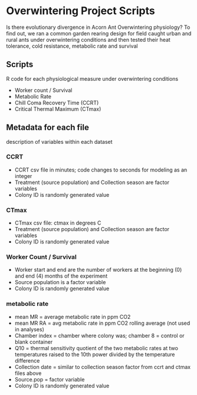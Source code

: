 # Overwintering Project Scripts
Is there evolutionary divergence in Acorn Ant Overwintering physiology?
To find out, we ran a common garden rearing design for field caught urban and rural ants under overwintering conditions and then tested their heat tolerance, cold resistance, metabolic rate and survival

## Scripts
R code for each physiological measure under overwintering conditions

- Worker count / Survival
- Metabolic Rate
- Chill Coma Recovery Time (CCRT)
- Critical Thermal Maximum (CTmax)

## Metadata for each file
description of variables within each dataset

### CCRT
- CCRT csv file in minutes; code changes to seconds for modeling as an integer
- Treatment (source population) and Collection season are factor variables
- Colony ID is randomly generated value

### CTmax
- CTmax csv file: ctmax in degrees C
- Treatment (source population) and Collection season are factor variables
- Colony ID is randomly generated value

### Worker Count / Survival
- Worker start and end are the number of workers at the beginning (0) and end (4) months of the experiment
- Source population is a factor variable
- Colony ID is randomly generated value

### metabolic rate
- mean MR = average metabolic rate in ppm CO2
- mean MR RA = avg metabolic rate in ppm CO2 rolling average (not used in analyses)
- Chamber index = chamber where colony was; chamber 8 = control or blank container
- Q10 = thermal sensitivity quotient of the two metabolic rates at two temperatures raised to the 10th power divided by the temperature difference
- Collection date = similar to collection season factor from ccrt and ctmax files above
- Source.pop = factor variable
- Colony ID is randomly generated value
